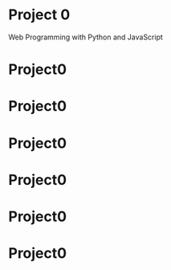 # Project 0

Web Programming with Python and JavaScript
# Project0
# Project0
# Project0
# Project0
# Project0
# Project0
